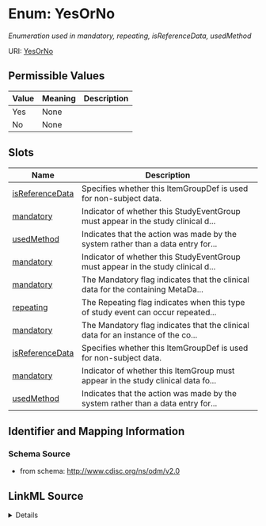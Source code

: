 # Enum: YesOrNo




_Enumeration used in mandatory, repeating, isReferenceData, usedMethod_



URI: [YesOrNo](YesOrNo)

## Permissible Values

| Value | Meaning | Description |
| --- | --- | --- |
| Yes | None |  |
| No | None |  |




## Slots

| Name | Description |
| ---  | --- |
| [isReferenceData](isReferenceData.md) | Specifies whether this ItemGroupDef is used for non-subject data. |
| [mandatory](mandatory.md) | Indicator of whether this StudyEventGroup must appear in the study clinical d... |
| [usedMethod](usedMethod.md) | Indicates that the action was made by the system rather than a data entry for... |
| [mandatory](mandatory.md) | Indicator of whether this StudyEventGroup must appear in the study clinical d... |
| [mandatory](mandatory.md) | The Mandatory flag indicates that the clinical data for the containing MetaDa... |
| [repeating](repeating.md) | The Repeating flag indicates when this type of study event can occur repeated... |
| [mandatory](mandatory.md) | The Mandatory flag indicates that the clinical data for an instance of the co... |
| [isReferenceData](isReferenceData.md) | Specifies whether this ItemGroupDef is used for non-subject data. |
| [mandatory](mandatory.md) | Indicator of whether this ItemGroup must appear in the study clinical data fo... |
| [usedMethod](usedMethod.md) | Indicates that the action was made by the system rather than a data entry for... |






## Identifier and Mapping Information







### Schema Source


* from schema: http://www.cdisc.org/ns/odm/v2.0




## LinkML Source

<details>
```yaml
name: YesOrNo
description: Enumeration used in mandatory, repeating, isReferenceData, usedMethod
from_schema: http://www.cdisc.org/ns/odm/v2.0
rank: 1000
permissible_values:
  'Yes':
    text: 'Yes'
    is_a: YesOrNo
  'No':
    text: 'No'
    is_a: YesOrNo

```
</details>
